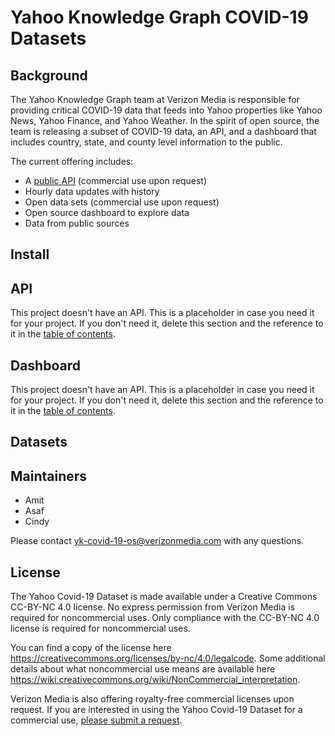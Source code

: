 # Yahoo Knowledge Graph COVID-19 Datasets

## Background

The Yahoo Knowledge Graph team at Verizon Media is responsible for providing critical COVID-19 data that feeds into Yahoo properties like Yahoo News, Yahoo Finance, and Yahoo Weather. In the spirit of open source, the team is releasing a subset of COVID-19 data, an API, and a dashboard that includes country, state, and county level information to the public. 

The current offering includes:
* A [public API](https://github.com/yahoo/covid-19-api/) (commercial use upon request)
* Hourly data updates with history 
* Open data sets (commercial use upon request)
* Open source dashboard to explore data
* Data from public sources

## Install

## API

This project doesn't have an API. This is a placeholder in case you need it for your project. If you don't need it, delete this section and the reference to it in the [table of contents](#table-of-contents).

## Dashboard

This project doesn't have an API. This is a placeholder in case you need it for your project. If you don't need it, delete this section and the reference to it in the [table of contents](#table-of-contents).

## Datasets


## Maintainers

+ Amit 
+ Asaf
+ Cindy

Please contact yk-covid-19-os@verizonmedia.com with any questions.

## License

The Yahoo Covid-19 Dataset is made available under a Creative Commons CC-BY-NC 4.0 license.  No express permission from Verizon Media is required for noncommercial uses.  Only compliance with the CC-BY-NC 4.0 license is required for noncommercial uses.

You can find a copy of the license here https://creativecommons.org/licenses/by-nc/4.0/legalcode.  Some additional details about what noncommercial use means are available here https://wiki.creativecommons.org/wiki/NonCommercial_interpretation.

Verizon Media is also offering royalty-free commercial licenses upon request.  If you are interested in using the Yahoo Covid-19 Dataset for a commercial use, [please submit a request](https://docs.google.com/forms/d/e/1FAIpQLSdINfXR6S0ZmOGSvdvg4WUKzhqvDxltLoa4q4btQ4gkJokTPw/viewform).

